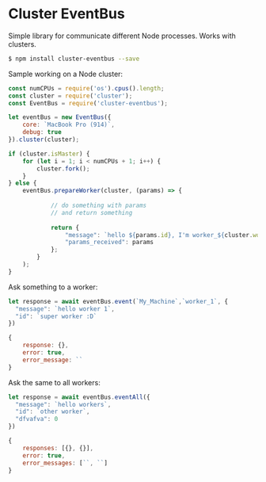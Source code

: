 # Cluster EventBus
Simple library for communicate different Node processes. Works with clusters.

```bash
$ npm install cluster-eventbus --save
```
Sample working on a Node cluster:

```js
const numCPUs = require('os').cpus().length;
const cluster = require('cluster');
const EventBus = require('cluster-eventbus');

let eventBus = new EventBus({
    core: `MacBook Pro (914)`,
    debug: true
}).cluster(cluster);

if (cluster.isMaster) {
    for (let i = 1; i < numCPUs + 1; i++) {
        cluster.fork();
    }
} else {
    eventBus.prepareWorker(cluster, (params) => {
        
            // do something with params
            // and return something
        
            return {
                "message": `hello ${params.id}, I'm worker_${cluster.worker.id}`,
                "params_received": params
            };
        }
    );
}
```
Ask something to a worker:
```js
let response = await eventBus.event(`My_Machine`,`worker_1`, {
  "message": `hello worker 1`,
  "id": `super worker :D`
})

{
    response: {},
    error: true,
    error_message: ``
}
```
Ask the same to all workers:
```js
let response = await eventBus.eventAll({
  "message": `hello workers`,
  "id": `other worker`,
  "dfvafva": 0
})

{
    responses: [{}, {}],
    error: true,
    error_messages: [``, ``]
}
```